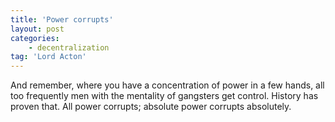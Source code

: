 ```yaml
---
title: 'Power corrupts'
layout: post
categories:
    - decentralization
tag: 'Lord Acton'
---
```


And remember, where you have a concentration of power in a few hands, all too frequently men with the mentality of gangsters get control. History has proven that. All power corrupts; absolute power corrupts absolutely.
